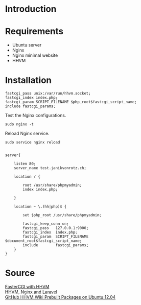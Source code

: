 # Introduction

# Requirements

* Ubuntu server
* Nginx
* Nginx minimal website
* HHVM

# Installation

    fastcgi_pass unix:/var/run/hhvm.socket;
    fastcgi_index index.php;
    fastcgi_param SCRIPT_FILENAME $php_root$fastcgi_script_name;
    include fastcgi_params;

Test the Nginx configurations.

    sudo nginx -t

Reload Nginx service.

    sudo service nginx reload
    
    
    server{
        
        listen 80;
        server_name test.janikvonrotz.ch;
    
        location / {
    
            root /usr/share/phpmyadmin;
            index index.php;
    
        }
    
        location ~ \.(hh|php)$ {
    
            set $php_root /usr/share/phpmyadmin;
    
            fastcgi_keep_conn on;
            fastcgi_pass   127.0.0.1:9000;
            fastcgi_index  index.php;
            fastcgi_param  SCRIPT_FILENAME $document_root$fastcgi_script_name;
            include        fastcgi_params;
        }
    }

# Source

[FasterCGI with HHVM](http://hhvm.com/blog/1817/fastercgi-with-hhvm)  
[HHVM, Nginx and Laravel](http://fideloper.com/hhvm-nginx-laravel)  
[GitHub HHVM Wiki Prebuilt Packages on Ubuntu 12.04](https://github.com/facebook/hhvm/wiki/Prebuilt-Packages-on-Ubuntu-12.04)